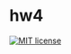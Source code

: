 # hw4

[![MIT license](https://img.shields.io/badge/license-MIT-blue.svg)](https://github.com/damm1t/fp-homework/blob/master/hw4/LICENSE)
